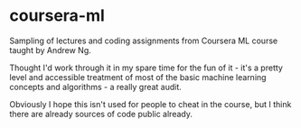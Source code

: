 coursera-ml
=====

Sampling of lectures and coding assignments from Coursera ML course taught by Andrew Ng. 

Thought I'd work through it in my spare time for the fun of it - it's a pretty level and accessible treatment of most of the basic machine learning concepts and algorithms - a really great audit. 

Obviously I hope this isn't used for people to cheat in the course, but I think there are already sources of code public already. 
